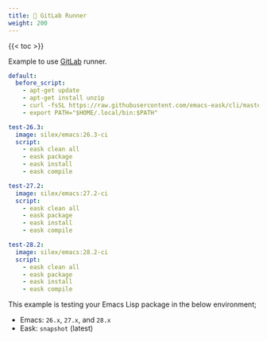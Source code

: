 ```yaml
---
title: 🦊 GitLab Runner
weight: 200
---
```


{{< toc >}}

Example to use [GitLab](https://gitlab.com/) runner.

```yml
default:
  before_script:
    - apt-get update
    - apt-get install unzip
    - curl -fsSL https://raw.githubusercontent.com/emacs-eask/cli/master/webinstall/install.sh | sh
    - export PATH="$HOME/.local/bin:$PATH"

test-26.3:
  image: silex/emacs:26.3-ci
  script:
    - eask clean all
    - eask package
    - eask install
    - eask compile

test-27.2:
  image: silex/emacs:27.2-ci
  script:
    - eask clean all
    - eask package
    - eask install
    - eask compile

test-28.2:
  image: silex/emacs:28.2-ci
  script:
    - eask clean all
    - eask package
    - eask install
    - eask compile
```

This example is testing your Emacs Lisp package in the below environment;

* Emacs: `26.x`, `27.x`, and `28.x`
* Eask: `snapshot` (latest)
